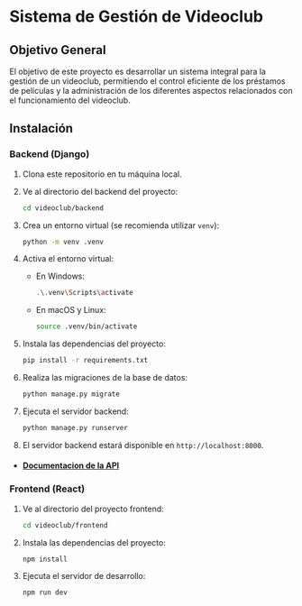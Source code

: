 # Sistema de Gestión de Videoclub

## Objetivo General

El objetivo de este proyecto es desarrollar un sistema integral para la gestión de un videoclub, permitiendo el control eficiente de los préstamos de películas y la administración de los diferentes aspectos relacionados con el funcionamiento del videoclub.

## Instalación

### Backend (Django)

1. Clona este repositorio en tu máquina local.

2. Ve al directorio del backend del proyecto:

    ```bash
    cd videoclub/backend
    ```

3. Crea un entorno virtual (se recomienda utilizar `venv`):

    ```bash
    python -m venv .venv
    ```

4. Activa el entorno virtual:
    - En Windows:

        ```bash
        .\.venv\Scripts\activate
        ```

    - En macOS y Linux:

        ```bash
        source .venv/bin/activate
        ```

5. Instala las dependencias del proyecto:

    ```bash
    pip install -r requirements.txt
    ```

6. Realiza las migraciones de la base de datos:

    ```bash
    python manage.py migrate
    ```

7. Ejecuta el servidor backend:

    ```bash
    python manage.py runserver
    ```

8. El servidor backend estará disponible en `http://localhost:8000`.

- #### [Documentacion de la API](http://localhost:8000/api/docs/)

### Frontend (React)

1. Ve al directorio del proyecto frontend:

    ```bash
    cd videoclub/frontend
    ```

2. Instala las dependencias del proyecto:

    ```bash
    npm install
    ```

3. Ejecuta el servidor de desarrollo:

    ```bash
    npm run dev
    ```
